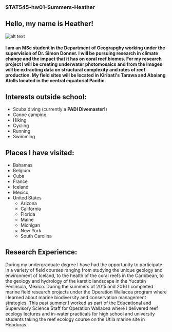 ### STAT545-hw01-Summers-Heather
## Hello, my name is Heather!
![alt text](https://drinks-dvq6ncf.netdna-ssl.com/wordpress/wp-content/uploads/2014/04/2012-10-24-Canada-flag-350x350.jpg)

#### I am an MSc student in the Department of Geograpghy working under the supervision of Dr. Simon Donner. I will be pursuing research in climate change and the impact that it has on coral reef biomes. For my research project I will be creating underwater photomosaics and from the images will be extracting data on structural complexity and rates of reef production. My field sites will be located in Kiribati's Tarawa and Abaiang Atolls located in the central equatorial Pacific. 

## Interests outside school:
- Scuba diving (currently a **PADI Divemaster!**) 
- Canoe camping
- Hiking
- Cycling
- Running
- Swimming

## Places I have visited:
- Bahamas
- Belgium
- Cuba
- France
- Iceland
- Mexico
- United States
    - Arizona
    - California
    - Florida
    - Maine
    - Michigan
    - New York
    - South Carolina

## Research Experience:
During my undergraduate degree I have had the opportunity to participate in a variety of field courses ranging from
studying the unique geology and environment of Iceland, to the health of the coral reefs in the Caribbean, to the geology and hydrology of the karstic landscape in the Yucatán Peninsula, Mexico. During the summers of 2015 and 2016 I completed marine field research projects under the Operation Wallacea program where I learned about marine biodiversity and conservation management strategies. This past summer I worked as part of the Educational and Supervisory Science Staff for Operation Wallacea where I delivered reef ecology lectures and in-water practicals for high school and university students taking the reef ecology course on the Utila marine site in Honduras.
